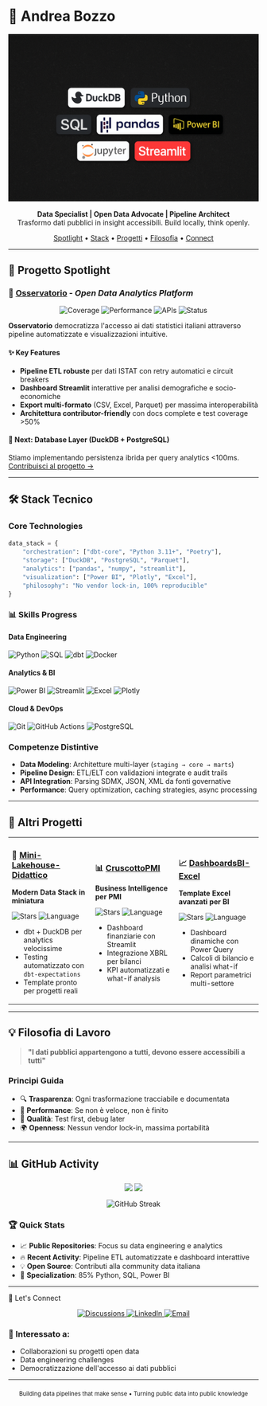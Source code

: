 # 👋 Andrea Bozzo

<p align="center">
  <img src="assets/tech_banner.png" alt="Tech stack banner" width="700"/>
</p>

<p align="center">
  <strong>Data Specialist | Open Data Advocate | Pipeline Architect</strong><br>
  Trasformo dati pubblici in insight accessibili. Build locally, think openly.
</p>

<p align="center">
  <a href="#-progetto-spotlight">Spotlight</a> •
  <a href="#-stack-tecnico">Stack</a> •
  <a href="#-progetti">Progetti</a> •
  <a href="#-filosofia">Filosofia</a> •
  <a href="#-connect">Connect</a>
</p>

---

## 🔦 Progetto Spotlight

### 🔭 [Osservatorio](https://github.com/AndreaBozzo/Osservatorio) - *Open Data Analytics Platform*

<p align="center">
  <img src="https://img.shields.io/badge/Test_Coverage-57%25-green?style=flat-square" alt="Coverage" />
  <img src="https://img.shields.io/badge/Performance-0.20s-blue?style=flat-square" alt="Performance" />
  <img src="https://img.shields.io/badge/APIs-ISTAT_Ready-orange?style=flat-square" alt="APIs" />
  <img src="https://img.shields.io/badge/Status-Active_Development-brightgreen?style=flat-square" alt="Status" />
</p>

**Osservatorio** democratizza l'accesso ai dati statistici italiani attraverso pipeline automatizzate e visualizzazioni intuitive.

#### ✨ Key Features
- **Pipeline ETL robuste** per dati ISTAT con retry automatici e circuit breakers
- **Dashboard Streamlit** interattive per analisi demografiche e socio-economiche  
- **Export multi-formato** (CSV, Excel, Parquet) per massima interoperabilità
- **Architettura contributor-friendly** con docs complete e test coverage >50%

#### 🚀 Next: Database Layer (DuckDB + PostgreSQL)
Stiamo implementando persistenza ibrida per query analytics <100ms. [Contribuisci al progetto →](https://github.com/AndreaBozzo/Osservatorio/discussions)

---

## 🛠️ Stack Tecnico

### Core Technologies
```python
data_stack = {
    "orchestration": ["dbt-core", "Python 3.11+", "Poetry"],
    "storage": ["DuckDB", "PostgreSQL", "Parquet"],
    "analytics": ["pandas", "numpy", "streamlit"],
    "visualization": ["Power BI", "Plotly", "Excel"],
    "philosophy": "No vendor lock-in, 100% reproducible"
}
```

### 📊 Skills Progress

#### Data Engineering
![Python](https://img.shields.io/badge/Python-95%25-brightgreen?style=flat-square&logo=python)
![SQL](https://img.shields.io/badge/SQL-90%25-brightgreen?style=flat-square&logo=postgresql)
![dbt](https://img.shields.io/badge/dbt-85%25-green?style=flat-square&logo=dbt)
![Docker](https://img.shields.io/badge/Docker-75%25-yellowgreen?style=flat-square&logo=docker)

#### Analytics & BI
![Power BI](https://img.shields.io/badge/Power%20BI-90%25-brightgreen?style=flat-square&logo=powerbi)
![Streamlit](https://img.shields.io/badge/Streamlit-85%25-green?style=flat-square&logo=streamlit)
![Excel](https://img.shields.io/badge/Excel-95%25-brightgreen?style=flat-square&logo=microsoftexcel)
![Plotly](https://img.shields.io/badge/Plotly-80%25-green?style=flat-square&logo=plotly)

#### Cloud & DevOps
![Git](https://img.shields.io/badge/Git-90%25-brightgreen?style=flat-square&logo=git)
![GitHub Actions](https://img.shields.io/badge/GitHub%20Actions-75%25-yellowgreen?style=flat-square&logo=githubactions)
![PostgreSQL](https://img.shields.io/badge/PostgreSQL-85%25-green?style=flat-square&logo=postgresql)

### Competenze Distintive
- **Data Modeling**: Architetture multi-layer (`staging → core → marts`)
- **Pipeline Design**: ETL/ELT con validazioni integrate e audit trails
- **API Integration**: Parsing SDMX, JSON, XML da fonti governative
- **Performance**: Query optimization, caching strategies, async processing

---

## 📂 Altri Progetti

<table>
<tr>
<td width="33%">

### 🧊 [Mini-Lakehouse-Didattico](https://github.com/AndreaBozzo/Mini-Lakehouse-Didattico)
**Modern Data Stack in miniatura**

![Stars](https://img.shields.io/github/stars/AndreaBozzo/Mini-Lakehouse-Didattico?style=social)
![Language](https://img.shields.io/github/languages/top/AndreaBozzo/Mini-Lakehouse-Didattico)

- dbt + DuckDB per analytics velocissime
- Testing automatizzato con `dbt-expectations`
- Template pronto per progetti reali

</td>
<td width="33%">

### 📊 [CruscottoPMI](https://github.com/AndreaBozzo/CruscottoPMI)
**Business Intelligence per PMI**

![Stars](https://img.shields.io/github/stars/AndreaBozzo/CruscottoPMI?style=social)
![Language](https://img.shields.io/github/languages/top/AndreaBozzo/CruscottoPMI)

- Dashboard finanziarie con Streamlit
- Integrazione XBRL per bilanci
- KPI automatizzati e what-if analysis

</td>
<td width="33%">

### 📈 [DashboardsBI-Excel](https://github.com/AndreaBozzo/DashboardsBI-Excel)
**Template Excel avanzati per BI**

![Stars](https://img.shields.io/github/stars/AndreaBozzo/DashboardsBI-Excel?style=social)
![Language](https://img.shields.io/github/languages/top/AndreaBozzo/DashboardsBI-Excel)

- Dashboard dinamiche con Power Query
- Calcoli di bilancio e analisi what-if
- Report parametrici multi-settore

</td>
</tr>
</table>

---

## 💡 Filosofia di Lavoro

> **"I dati pubblici appartengono a tutti, devono essere accessibili a tutti"**

### Principi Guida
- 🔍 **Trasparenza**: Ogni trasformazione tracciabile e documentata
- 🚀 **Performance**: Se non è veloce, non è finito
- 🧪 **Qualità**: Test first, debug later
- 🌍 **Openness**: Nessun vendor lock-in, massima portabilità

---

## 📊 GitHub Activity

<p align="center">
  <img height="180em" src="https://github-readme-stats.vercel.app/api?username=AndreaBozzo&show_icons=true&theme=default&include_all_commits=true&count_private=true"/>
  <img height="180em" src="https://github-readme-stats.vercel.app/api/top-langs/?username=AndreaBozzo&layout=compact&langs_count=7&theme=default"/>
</p>

<p align="center">
  <img src="https://github-readme-streak-stats.herokuapp.com/?user=AndreaBozzo&theme=default" alt="GitHub Streak" />
</p>

### 🏆 Quick Stats
- 📈 **Public Repositories**: Focus su data engineering e analytics
- 🔥 **Recent Activity**: Pipeline ETL automatizzate e dashboard interattive
- 💡 **Open Source**: Contributi alla community data italiana
- 🎯 **Specialization**: 85% Python, SQL, Power BI

---

🤝 Let's Connect
<p align="center">
  <a href="https://github.com/AndreaBozzo/Osservatorio/discussions">
    <img src="https://img.shields.io/badge/Discuss-Osservatorio-blue?style=for-the-badge&logo=github" alt="Discussions" />
  </a>
  <a href="https://www.linkedin.com/in/andrea-bozzo-/">
    <img src="https://img.shields.io/badge/LinkedIn-Connect-0077B5?style=for-the-badge&logo=linkedin" alt="LinkedIn" />
  </a>
  <a href="mailto:andreabozzo92@gmail.com">
    <img src="https://img.shields.io/badge/Email-Contact-red?style=for-the-badge&logo=gmail" alt="Email" />
  </a>
</p>

### 🎯 Interessato a:
- Collaborazioni su progetti open data
- Data engineering challenges
- Democratizzazione dell'accesso ai dati pubblici

---

<p align="center">
  <sub>Building data pipelines that make sense • Turning public data into public knowledge</sub>
</p>
